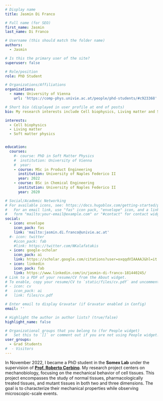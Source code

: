 ```yaml
---
# Display name
title: Jasmin Di Franco

# Full name (for SEO)
first_name: Jasmin
last_name: Di Franco

# Username (this should match the folder name)
authors:
  - Jasmin

# Is this the primary user of the site?
superuser: false

# Role/position
role: PhD Student

# Organizations/Affiliations
organizations:
  - name: University of Vienna
    url: 'https://comp-phys.univie.ac.at/people/phd-students/#c923368'

# Short bio (displayed in user profile at end of posts)
bio: My research interests include Cell biophysics, Living matter and Soft matter physics.

interests:
  - Cell biophysics
  - Living matter
  - Soft matter physics


education:
  courses:
    #- course: PhD in Soft Matter Physics
    #  institution: University of Vienna
    #  year: 
    - course: MSc in Product Engineering
      institution: University of Naples Federico II
      year: 2022
    - course: BSc in Chemical Engineering
      institution: University of Naples Federico II
      year: 2020

# Social/Academic Networking
# For available icons, see: https://docs.hugoblox.com/getting-started/page-builder/#icons
#   For an email link, use "fas" icon pack, "envelope" icon, and a link in the
#   form "mailto:your-email@example.com" or "#contact" for contact widget.
social:
  - icon: envelope
    icon_pack: fas
    link: 'mailto:jasmin.di.franco@univie.ac.at'
  #- icon: twitter
    #icon_pack: fab
    #link: https://twitter.com/NKalafatakis
  - icon: google-scholar
    icon_pack: ai
    link: https://scholar.google.com/citations?user=oxqqdVIAAAAJ&hl=it
  - icon: linkedin
    icon_pack: fab
    link: https://www.linkedin.com/in/jasmin-di-franco-181440245/
# Link to a PDF of your resume/CV from the About widget.
# To enable, copy your resume/CV to `static/files/cv.pdf` and uncomment the lines below.
# - icon: cv
#   icon_pack: ai
#   link: files/cv.pdf

# Enter email to display Gravatar (if Gravatar enabled in Config)
email: ''

# Highlight the author in author lists? (true/false)
highlight_name: false

# Organizational groups that you belong to (for People widget)
#   Set this to `[]` or comment out if you are not using People widget.
user_groups:
  - Grad Students
#  - Visitors
---
```


In November 2022, I became a PhD student in the **Somex Lab** under the supervision of **[Prof. Roberto Cerbino](https://mohan8488.github.io/group-website-test/author/roberto-cerbino/)**. My research project centers on mechanobiology, focusing on the mechanical behavior of cell tissues. This project encompasses the study of normal tissues, pharmacologically treated tissues, and mutant tissues in both two and three dimensions. The goal is to characterize their mechanical properties while observing microscopic-scale events.
